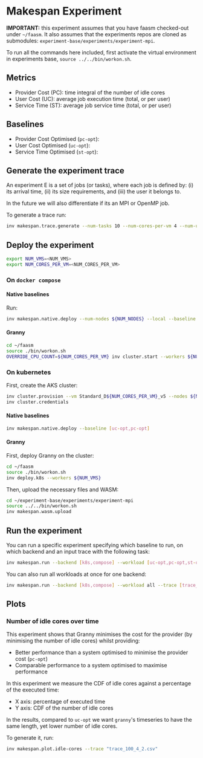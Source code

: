 # Makespan Experiment

**IMPORTANT:** this experiment assumes that you have faasm checked-out under
`~/faasm`. It also assumes that the experiments repos are cloned as submodules:
`experiment-base/experiments/experiment-mpi`.

To run all the commands here included, first activate the virtual environment
in experiments base, `source ../../bin/workon.sh`.

## Metrics

* Provider Cost (PC): time integral of the number of idle cores
* User Cost (UC): average job execution time (total, or per user)
* Service Time (ST): average job service time (total, or per user)

## Baselines

* Provider Cost Optimised (`pc-opt`):
* User Cost Optimised (`uc-opt`):
* Service Time Optimised (`st-opt`):

## Generate the experiment trace

An experiment E is a set of jobs (or tasks), where each job is defined by: (i)
its arrival time, (ii) its size requirements, and (iii) the user it belongs
to.

In the future we will also differentiate if its an MPI or OpenMP job.

To generate a trace run:

```bash
inv makespan.trace.generate --num-tasks 10 --num-cores-per-vm 4 --num-users 2
```

## Deploy the experiment

```bash
export NUM_VMS=<NUM_VMS>
export NUM_CORES_PER_VM=<NUM_CORES_PER_VM>
```

### On `docker compose`

#### Native baselines

Run:

```bash
inv makespan.native.deploy --num-nodes ${NUM_NODES} --local --baseline [uc-opt,pc-opt]
```

#### Granny

```bash
cd ~/faasm
source ./bin/workon.sh
OVERRIDE_CPU_COUNT=${NUM_CORES_PER_VM} inv cluster.start --workers ${NUM_NODES}
```

### On kubernetes

First, create the AKS cluster:

```bash
inv cluster.provision --vm Standard_D${NUM_CORES_PER_VM}_v5 --nodes ${NUM_VMS}
inv cluster.credentials
```

#### Native baselines

```bash
inv makespan.native.deploy --baseline [uc-opt,pc-opt]
```

#### Granny

First, deploy Granny on the cluster:

```bash
cd ~/faasm
source ./bin/workon.sh
inv deploy.k8s --workers ${NUM_VMS}
```

Then, upload the necessary files and WASM:

```bash
cd ~/experiment-base/experiments/experiment-mpi
source ../../bin/workon.sh
inv makespan.wasm.upload
````

## Run the experiment

You can run a specific experiment specifying which baseline to run, on which
backend and an input trace with the following task:

```bash
inv makespan.run --backend [k8s,compose] --workload [uc-opt,pc-opt,st-opt,granny] --trace [trace_file_name.csv]
```

You can also run all workloads at once for one backend:

```bash
inv makespan.run --backend [k8s,compose] --workload all --trace [trace_file_name.csv]
```

## Plots

### Number of idle cores over time

This experiment shows that Granny minimises the cost for the provider (by
minimising the number of idle cores) whilst providing:
  - Better performance than a system optimised to minimise the provider cost (`pc-opt`)
  - Comparable performance to a system optimised to maximise performance

In this experiment we measure the CDF of idle cores against a percentage of the
executed time:
  - X axis: percentage of executed time
  - Y axis: CDF of the number of idle cores

In the results, compared to `uc-opt` we want `granny`'s timeseries to have the
same length, yet lower number of idle cores.

To generate it, run:

```bash
inv makespan.plot.idle-cores --trace "trace_100_4_2.csv"
```
